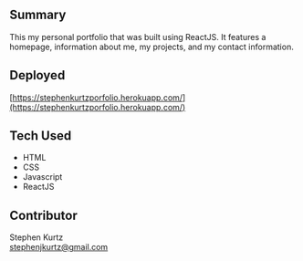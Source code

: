 ## Summary 
This my personal portfolio that was built using ReactJS. It features a homepage, information about me, my projects, and my contact information. 

## Deployed
[https://stephenkurtzporfolio.herokuapp.com/](https://stephenkurtzporfolio.herokuapp.com/)

## Tech Used
- HTML  
- CSS  
- Javascript  
- ReactJS

## Contributor
Stephen Kurtz  
stephenjkurtz@gmail.com
